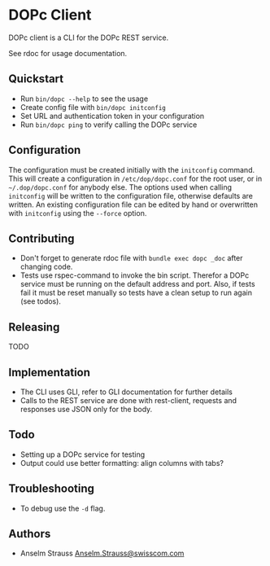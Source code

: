 # DOPc Client

DOPc client is a CLI for the DOPc REST service.

See rdoc for usage documentation.

## Quickstart

* Run `bin/dopc --help` to see the usage
* Create config file with `bin/dopc initconfig`
* Set URL and authentication token in your configuration
* Run `bin/dopc ping` to verify calling the DOPc service

## Configuration

The configuration must be created initially with the `initconfig` command. This
will create a configuration in `/etc/dop/dopc.conf` for the root user, or in
`~/.dop/dopc.conf` for anybody else. The options used when calling `initconfig`
will be written to the configuration file, otherwise defaults are written. An
existing configuration file can be edited by hand or overwritten with
`initconfig` using the `--force` option.

## Contributing

* Don't forget to generate rdoc file with `bundle exec dopc
  _doc` after changing code.
* Tests use rspec-command to invoke the bin script. Therefor a DOPc service
  must be running on the default address and port. Also, if tests fail it must
  be reset manually so tests have a clean setup to run again (see todos).

## Releasing

TODO

## Implementation

* The CLI uses GLI, refer to GLI documentation for further details
* Calls to the REST service are done with rest-client, requests and responses
  use JSON only for the body.

## Todo

* Setting up a DOPc service for testing
* Output could use better formatting: align columns with tabs?

## Troubleshooting

* To debug use the `-d` flag.

## Authors

* Anselm Strauss <Anselm.Strauss@swisscom.com>
